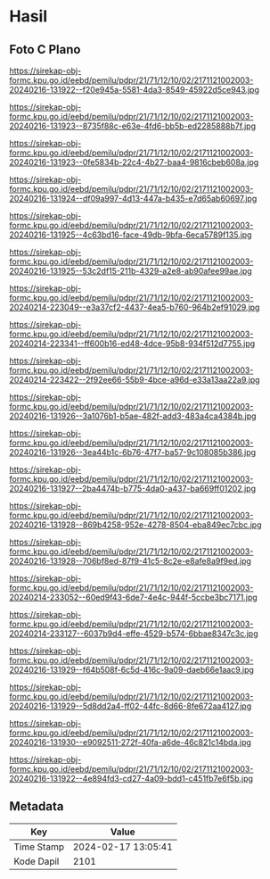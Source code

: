 # Hasil

## Foto C Plano

https://sirekap-obj-formc.kpu.go.id/eebd/pemilu/pdpr/21/71/12/10/02/2171121002003-20240216-131922--f20e945a-5581-4da3-8549-45922d5ce943.jpg

https://sirekap-obj-formc.kpu.go.id/eebd/pemilu/pdpr/21/71/12/10/02/2171121002003-20240216-131923--8735f88c-e63e-4fd6-bb5b-ed2285888b7f.jpg

https://sirekap-obj-formc.kpu.go.id/eebd/pemilu/pdpr/21/71/12/10/02/2171121002003-20240216-131923--0fe5834b-22c4-4b27-baa4-9816cbeb608a.jpg

https://sirekap-obj-formc.kpu.go.id/eebd/pemilu/pdpr/21/71/12/10/02/2171121002003-20240216-131924--df09a997-4d13-447a-b435-e7d65ab60697.jpg

https://sirekap-obj-formc.kpu.go.id/eebd/pemilu/pdpr/21/71/12/10/02/2171121002003-20240216-131925--4c63bd16-face-49db-9bfa-6eca5789f135.jpg

https://sirekap-obj-formc.kpu.go.id/eebd/pemilu/pdpr/21/71/12/10/02/2171121002003-20240216-131925--53c2df15-211b-4329-a2e8-ab90afee99ae.jpg

https://sirekap-obj-formc.kpu.go.id/eebd/pemilu/pdpr/21/71/12/10/02/2171121002003-20240214-223049--e3a37cf2-4437-4ea5-b760-964b2ef91029.jpg

https://sirekap-obj-formc.kpu.go.id/eebd/pemilu/pdpr/21/71/12/10/02/2171121002003-20240214-223341--ff600b16-ed48-4dce-95b8-934f512d7755.jpg

https://sirekap-obj-formc.kpu.go.id/eebd/pemilu/pdpr/21/71/12/10/02/2171121002003-20240214-223422--2f92ee66-55b9-4bce-a96d-e33a13aa22a9.jpg

https://sirekap-obj-formc.kpu.go.id/eebd/pemilu/pdpr/21/71/12/10/02/2171121002003-20240216-131926--3a1076b1-b5ae-482f-add3-483a4ca4384b.jpg

https://sirekap-obj-formc.kpu.go.id/eebd/pemilu/pdpr/21/71/12/10/02/2171121002003-20240216-131926--3ea44b1c-6b76-47f7-ba57-9c108085b386.jpg

https://sirekap-obj-formc.kpu.go.id/eebd/pemilu/pdpr/21/71/12/10/02/2171121002003-20240216-131927--2ba4474b-b775-4da0-a437-ba669ff01202.jpg

https://sirekap-obj-formc.kpu.go.id/eebd/pemilu/pdpr/21/71/12/10/02/2171121002003-20240216-131928--869b4258-952e-4278-8504-eba849ec7cbc.jpg

https://sirekap-obj-formc.kpu.go.id/eebd/pemilu/pdpr/21/71/12/10/02/2171121002003-20240216-131928--706bf8ed-87f9-41c5-8c2e-e8afe8a9f9ed.jpg

https://sirekap-obj-formc.kpu.go.id/eebd/pemilu/pdpr/21/71/12/10/02/2171121002003-20240214-233052--60ed9f43-6de7-4e4c-944f-5ccbe3bc7171.jpg

https://sirekap-obj-formc.kpu.go.id/eebd/pemilu/pdpr/21/71/12/10/02/2171121002003-20240214-233127--6037b9d4-effe-4529-b574-6bbae8347c3c.jpg

https://sirekap-obj-formc.kpu.go.id/eebd/pemilu/pdpr/21/71/12/10/02/2171121002003-20240216-131929--f64b508f-6c5d-416c-9a09-daeb66e1aac9.jpg

https://sirekap-obj-formc.kpu.go.id/eebd/pemilu/pdpr/21/71/12/10/02/2171121002003-20240216-131929--5d8dd2a4-ff02-44fc-8d66-8fe672aa4127.jpg

https://sirekap-obj-formc.kpu.go.id/eebd/pemilu/pdpr/21/71/12/10/02/2171121002003-20240216-131930--e9092511-272f-40fa-a6de-46c821c14bda.jpg

https://sirekap-obj-formc.kpu.go.id/eebd/pemilu/pdpr/21/71/12/10/02/2171121002003-20240216-131922--4e894fd3-cd27-4a09-bdd1-c451fb7e6f5b.jpg


## Metadata

| Key        | Value               |
| ---------- | ------------------- |
| Time Stamp | 2024-02-17 13:05:41 |
| Kode Dapil | 2101                |



